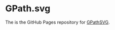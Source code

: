 GPath.svg
=========

The is the GitHub Pages repository for [GPathSVG](http://ardnejar.github.io/GPath.svg/).
